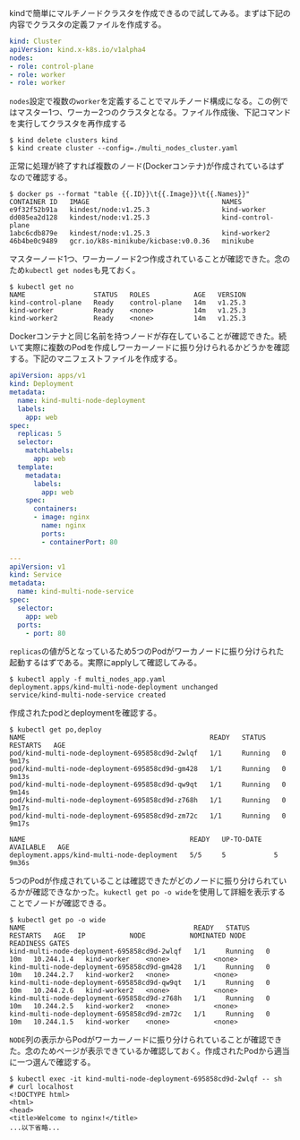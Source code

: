 kindで簡単にマルチノードクラスタを作成できるので試してみる。まずは下記の内容でクラスタの定義ファイルを作成する。

```yaml
kind: Cluster
apiVersion: kind.x-k8s.io/v1alpha4
nodes:
- role: control-plane
- role: worker
- role: worker
```

`nodes`設定で複数の`worker`を定義することでマルチノード構成になる。この例ではマスター1つ、ワーカー2つのクラスタとなる。ファイル作成後、下記コマンドを実行してクラスタを再作成する

```
$ kind delete clusters kind
$ kind create cluster --config=./multi_nodes_cluster.yaml
```

正常に処理が終了すれば複数のノード(Dockerコンテナ)が作成されているはずなので確認する。

```
$ docker ps --format "table {{.ID}}\t{{.Image}}\t{{.Names}}"
CONTAINER ID   IMAGE                                 NAMES
e9f32f52b91a   kindest/node:v1.25.3                  kind-worker
dd085ea2d128   kindest/node:v1.25.3                  kind-control-plane
1abc6cdb879e   kindest/node:v1.25.3                  kind-worker2
46b4be0c9489   gcr.io/k8s-minikube/kicbase:v0.0.36   minikube
```

マスターノード1つ、ワーカーノード2つ作成されていることが確認できた。念のため`kubectl get nodes`も見ておく。

```
$ kubectl get no
NAME                 STATUS   ROLES           AGE   VERSION
kind-control-plane   Ready    control-plane   14m   v1.25.3
kind-worker          Ready    <none>          14m   v1.25.3
kind-worker2         Ready    <none>          14m   v1.25.3
```

Dockerコンテナと同じ名前を持つノードが存在していることが確認できた。続いて実際に複数のPodを作成しワーカーノードに振り分けられるかどうかを確認する。下記のマニフェストファイルを作成する。

```yaml
apiVersion: apps/v1
kind: Deployment
metadata:
  name: kind-multi-node-deployment
  labels:
    app: web
spec:
  replicas: 5
  selector:
    matchLabels:
      app: web
  template:
    metadata:
      labels:
        app: web
    spec:
      containers:
      - image: nginx
        name: nginx
        ports:
        - containerPort: 80

---
apiVersion: v1
kind: Service
metadata:
  name: kind-multi-node-service
spec:
  selector:
    app: web
  ports:
    - port: 80
```

`replicas`の値が5となっているため5つのPodがワーカノードに振り分けられた起動するはずである。実際にapplyして確認してみる。

```
$ kubectl apply -f multi_nodes_app.yaml
deployment.apps/kind-multi-node-deployment unchanged
service/kind-multi-node-service created
```

作成されたpodとdeploymentを確認する。

```
$ kubectl get po,deploy
NAME                                              READY   STATUS    RESTARTS   AGE
pod/kind-multi-node-deployment-695858cd9d-2wlqf   1/1     Running   0          9m17s
pod/kind-multi-node-deployment-695858cd9d-gm428   1/1     Running   0          9m13s
pod/kind-multi-node-deployment-695858cd9d-qw9qt   1/1     Running   0          9m14s
pod/kind-multi-node-deployment-695858cd9d-z768h   1/1     Running   0          9m17s
pod/kind-multi-node-deployment-695858cd9d-zm72c   1/1     Running   0          9m17s

NAME                                         READY   UP-TO-DATE   AVAILABLE   AGE
deployment.apps/kind-multi-node-deployment   5/5     5            5           9m36s
```

5つのPodが作成されていることは確認できたがどのノードに振り分けられているかが確認できなかった。`kukectl get po -o wide`を使用して詳細を表示することでノードが確認できる。

```
$ kubectl get po -o wide
NAME                                          READY   STATUS    RESTARTS   AGE   IP           NODE           NOMINATED NODE   READINESS GATES
kind-multi-node-deployment-695858cd9d-2wlqf   1/1     Running   0          10m   10.244.1.4   kind-worker    <none>           <none>
kind-multi-node-deployment-695858cd9d-gm428   1/1     Running   0          10m   10.244.2.7   kind-worker2   <none>           <none>
kind-multi-node-deployment-695858cd9d-qw9qt   1/1     Running   0          10m   10.244.2.6   kind-worker2   <none>           <none>
kind-multi-node-deployment-695858cd9d-z768h   1/1     Running   0          10m   10.244.2.5   kind-worker2   <none>           <none>
kind-multi-node-deployment-695858cd9d-zm72c   1/1     Running   0          10m   10.244.1.5   kind-worker    <none>           <none>
```

`NODE`列の表示からPodがワーカーノードに振り分けられていることが確認できた。念のためページが表示できているか確認しておく。作成されたPodから適当に一つ選んで確認する。

```
$ kubectl exec -it kind-multi-node-deployment-695858cd9d-2wlqf -- sh
# curl localhost
<!DOCTYPE html>
<html>
<head>
<title>Welcome to nginx!</title>
...以下省略...
```
